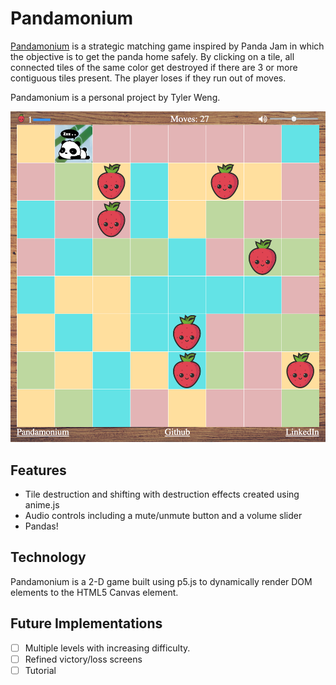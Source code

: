# Pandamonium

[Pandamonium][pandamonium] is a strategic matching game inspired by Panda Jam
in which the objective is to get the panda home safely. By clicking on a
tile, all connected tiles of the same color get destroyed if there are 3
or more contiguous tiles present. The player loses if they run out of moves.

Pandamonium is a personal project by Tyler Weng.

[![Pandamonium][sample]][pandamonium]

[sample]: assets/images/sample.png
[pandamonium]: https://tylerweng.github.io/

## Features

- Tile destruction and shifting with destruction effects created using anime.js
- Audio controls including a mute/unmute button and a volume slider
- Pandas!

## Technology

Pandamonium is a 2-D game built using p5.js to dynamically render DOM
elements to the HTML5 Canvas element.

## Future Implementations

- [ ] Multiple levels with increasing difficulty.
- [ ] Refined victory/loss screens
- [ ] Tutorial
